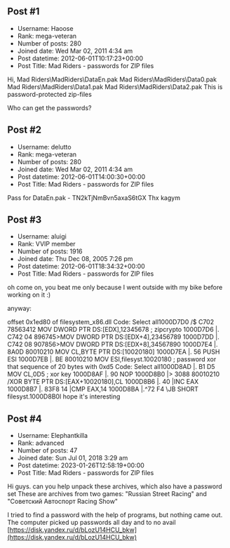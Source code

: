 ## Post #1
- Username: Haoose
- Rank: mega-veteran
- Number of posts: 280
- Joined date: Wed Mar 02, 2011 4:34 am
- Post datetime: 2012-06-01T10:17:23+00:00
- Post Title: Mad Riders - passwords for ZIP files

Hi,
Mad Riders\MadRiders\DataEn.pak
Mad Riders\MadRiders\Data0.pak
Mad Riders\MadRiders\Data1.pak
Mad Riders\MadRiders\Data2.pak
This is password-protected zip-files

Who can get the passwords?
## Post #2
- Username: delutto
- Rank: mega-veteran
- Number of posts: 280
- Joined date: Wed Mar 02, 2011 4:34 am
- Post datetime: 2012-06-01T14:00:30+00:00
- Post Title: Mad Riders - passwords for ZIP files

Pass for DataEn.pak - TN2kTjNmBvn5axaS6tGX
Thx kagym
## Post #3
- Username: aluigi
- Rank: VVIP member
- Number of posts: 1916
- Joined date: Thu Dec 08, 2005 7:26 pm
- Post datetime: 2012-06-01T18:34:32+00:00
- Post Title: Mad Riders - passwords for ZIP files

oh come on, you beat me only because I went outside with my bike before working on it :)

anyway:

offset 0x1ed80 of filesystem_x86.dll
Code: Select all1000D7D0  /$ C702 78563412  MOV DWORD PTR DS:[EDX],12345678 ; zipcrypto
1000D7D6  |. C742 04 896745>MOV DWORD PTR DS:[EDX+4],23456789
1000D7DD  |. C742 08 907856>MOV DWORD PTR DS:[EDX+8],34567890
1000D7E4  |. 8A0D 80010210  MOV CL,BYTE PTR DS:[10020180]
1000D7EA  |. 56             PUSH ESI
1000D7EB  |. BE 80010210    MOV ESI,filesyst.10020180 ; password
xor that sequence of 20 bytes with 0xd5
Code: Select all1000D8AD  |. B1 D5          MOV CL,0D5 ; xor key
1000D8AF  |. 90             NOP
1000D8B0  |> 3088 80010210  /XOR BYTE PTR DS:[EAX+10020180],CL
1000D8B6  |. 40             |INC EAX
1000D8B7  |. 83F8 14        |CMP EAX,14
1000D8BA  |.^72 F4          \JB SHORT filesyst.1000D8B0I hope it's interesting
## Post #4
- Username: Elephantkilla
- Rank: advanced
- Number of posts: 47
- Joined date: Sun Jul 01, 2018 3:29 am
- Post datetime: 2023-01-26T12:58:19+00:00
- Post Title: Mad Riders - passwords for ZIP files

Hi guys. can you help unpack these archives, which also have a password set 
These are archives from two games: "Russian Street Racing" and "Советский Автоспорт Racing Show"

I tried to find a password with the help of programs, but nothing came out. The computer picked up passwords all day and to no avail
[https://disk.yandex.ru/d/bLozU14HCU_bkw](https://disk.yandex.ru/d/bLozU14HCU_bkw)
